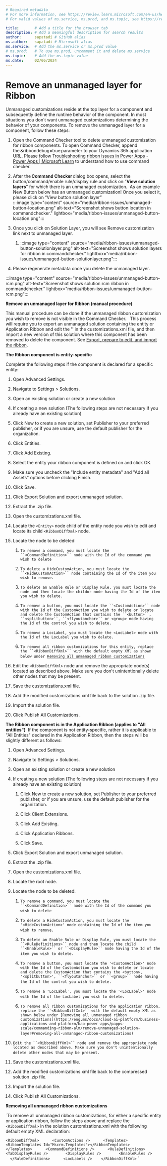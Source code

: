 ```yaml
---
# Required metadata
# For more information, see https://review.learn.microsoft.com/en-us/help/platform/learn-editor-add-metadata?branch=main
# For valid values of ms.service, ms.prod, and ms.topic, see https://review.learn.microsoft.com/en-us/help/platform/metadata-taxonomies?branch=main

title:       # Add a title for the browser tab
description: # Add a meaningful description for search results
author:      sapatadi # GitHub alias
ms.author:   sapatadi # Microsoft alias
ms.service:  # Add the ms.service or ms.prod value
# ms.prod:   # To use ms.prod, uncomment it and delete ms.service
ms.topic:    # Add the ms.topic value
ms.date:     02/06/2024
---
```

# Remove an unmanaged layer for Ribbon

Unmanaged customizations reside at the top layer for a component and subsequently define the runtime behavior of the component. In most situations you don't want unmanaged customizations determining the behavior of your components. To remove the unmanaged layer for a component, follow these steps: 

1. Open the Command Checker tool to delete unmanaged customization for ribbon components. To open Command Checker, append the &ribbondebug=true parameter to your Dynamics 365 application URL. Please follow [Troubleshooting ribbon issues in Power Apps - Power Apps | Microsoft Learn](/troubleshoot/power-platform/power-apps/create-and-use-apps/ribbon-issues) to understand how to use command checker. 
 
1. After the **Command Checker** dialog box opens, select the button/command/enable rule/display rule and click on “**View solution layers**” for which there is an unmanaged customization. 
As an example New Button below has an unmanaged customization! Once you select it, please click on “View button solution layer”   
:::image type="content" source="media/ribbon-issues/unmanaged-button-location.png" alt-text="Screenshot shows button location in commandchecker." lightbox="media/ribbon-issues/unmanaged-button-location.png":::

1. Once you click on Solution Layer, you will see Remove customization link next to unmanaged layer. 

   1. :::image type="content" source="media/ribbon-issues/unmanaged-button-solutionlayer.png" alt-text="Screenshot shows solution layers for ribbon in commandchecker." lightbox="media/ribbon-issues/unmanaged-button-solutionlayer.png":::
 
1. Please regenerate metadata once you delete the unmanaged layer.

:::image type="content" source="media/ribbon-issues/unmanaged-button-rcm.png" alt-text="Screenshot shows solution rcm ribbon in commandchecker." lightbox="media/ribbon-issues/unmanaged-button-rcm.png":::

**Remove an unmanaged layer for Ribbon (manual procedure)** 

This manual procedure can be done if the unmanaged ribbon customization you wish to remove is not visible in the Command Checker.  
This process will require you to export an unmanaged solution containing the entity or Application Ribbon and edit the '<RibbonDiffXml>' in the customizations.xml file, and then import a new version of this solution where this component has been removed to delete the component. See [Export, prepare to edit, and import the ribbon](/powerapps/developer/model-driven-apps/export-prepare-edit-import-ribbon). 

**The Ribbon component is entity-specific**

Complete the following steps if the component is declared for a specific entity: 
1. Open Advanced Settings. 
1. Navigate to Settings > Solutions. 
1. Open an existing solution or create a new solution 
1. If creating a new solution (The following steps are not necessary if you already have an existing solution) 
1. Click New to create a new solution, set Publisher to your preferred publisher, or if you are unsure, use the default publisher for the organization. 
1. Click Entities. 
1. Click Add Existing. 
1. Select the entity your ribbon component is defined on and click OK. 
1. Make sure you uncheck the "Include entity metadata" and "Add all Assets" options before clicking Finish. 
1. Click Save. 
1. Click Export Solution and export unmanaged solution. 
1. Extract the .zip file. 
1. Open the customizations.xml file. 
1. Locate the ``<Entity>`` node child of the entity node you wish to edit and locate its child ``<RibbonDiffXml>`` node. 
1. Locate the node to be deleted
   1. `To remove a command, you must locate the ``<CommandDefinition>`` node with the Id of the command you wish to delete `
   1. `To delete a HideCustomAction, you must locate the ``<HideCustomAction>`` node containing the Id of the item you wish to remove.`
   1. `To delete an Enable Rule or Display Rule, you must locate the `<RuleDefinitions>` node and then locate the child `<EnableRule>` or `<DisplayRule>` node having the Id of the item you wish to delete. `
   
   1. `To remove a button, you must locate the ``<CustomAction>`` node with the Id of the CustomAction you wish to delete or locate and delete the CustomAction that contains the ``<button>``, ``<splitbutton>``, ``<flyoutanchor>`` or <group> node having the Id of the control you wish to delete. `
   
   1. `To remove a LocLabel, you must locate the <LocLabel> node with the Id of the LocLabel you wish to delete. `
   
   1. `To remove all ribbon customizations for this entity, replace the ``<RibbonDiffXml>`` with the default empty XMl as shown below under `[`Removing all unmanaged ribbon customizations`](https://eng.ms/docs/cloud-ai-platform/business-applications-and-platform/bap-power-apps/papps-scale/commanding-ribbon-alm/remove-unmanaged-solution-layer#removing-all-unmanaged-ribbon-customizations) 
   
1. Edit the ``<RibbonDiffXml>`` node and remove the appropriate node(s) located as described above. Make sure you don't unintentionally delete other nodes that may be present. 
1. Save the customizations.xml file. 
1. Add the modified customizations.xml file back to the solution .zip file. 
1. Import the solution file. 
1. Click Publish All Customizations. 

**The Ribbon component is in the Application Ribbon (applies to "All entities")** 
If the component is not entity-specific, rather it is applicable to "All Entities" declared in the Application Ribbon, then the steps will be slightly different as follows: 

1. Open Advanced Settings.

1. Navigate to Settings > Solutions. 

1. Open an existing solution or create a new solution 

1. If creating a new solution (The following steps are not necessary if you already have an existing solution) 

   1. Click New to create a new solution, set Publisher to your preferred publisher, or if you are unsure, use the default publisher for the organization. 
   
   1. Click Client Extensions. 
   
   1. Click Add Existing. 
   
   1. Click Application Ribbons. 
   
   1. Click Save. 
   
1. Click Export Solution and export unmanaged solution. 

1. Extract the .zip file. 

1. Open the customizations.xml file. 

1. Locate the root <RibbonDiffXml> node. 

1. Locate the node to be deleted.

   1.  `To remove a command, you must locate the ``<CommandDefinition>`` node with the Id of the command you wish to delete ` 
   
   1.  `To delete a HideCustomAction, you must locate the '<HideCustomAction>' node containing the Id of the item you wish to remove. ` 
   
   1.  `To delete an Enable Rule or Display Rule, you must locate the ``<RuleDefinitions>`` node and then locate the child ``<EnableRule>`` or ``<DisplayRule>`` node having the Id of the item you wish to delete. ` 
   
   1.  `To remove a button, you must locate the '<CustomAction>' node with the Id of the CustomAction you wish to delete or locate and delete the CustomAction that contains the <button>, '<splitbutton>', ``<flyoutanchor>`` or ``<group>`` node having the Id of the control you wish to delete. ` 
   
   1.  `To remove a 'LocLabel', you must locate the '<LocLabel>' node with the Id of the LocLabel you wish to delete. ` 
   
   1.  `To remove all ribbon customizations for the application ribbon, replace the ``<RibbonDiffXml>`` with the default empty XMl as shown below under [Removing all unmanaged ribbon customizations](https://eng.ms/docs/cloud-ai-platform/business-applications-and-platform/bap-power-apps/papps-scale/commanding-ribbon-alm/remove-unmanaged-solution-layer#removing-all-unmanaged-ribbon-customizations) ` 
   
1.  `Edit the ``<RibbonDiffXml>`` node and remove the appropriate node located as described above. Make sure you don't unintentionally delete other nodes that may be present. ` 

1. Save the customizations.xml file. 
1. Add the modified customizations.xml file back to the compressed solution .zip file. 
1. Import the solution file. 
1. Click Publish All Customizations.  

**Removing all unmanaged ribbon customizations** 

 `To remove all unmanaged ribbon customizations, for either a specific entity or application ribbon, follow the steps above and replace the ``<RibbonDiffXml>`` in the solution customizations.xml with the following default empty XML declaration:

``<RibbonDiffXml>   
  <CustomActions />   
  <Templates>   
    <RibbonTemplates Id="Mscrm.Templates"></RibbonTemplates>   
  </Templates>   
  <CommandDefinitions />   
  <RuleDefinitions>   
    <TabDisplayRules />   
    <DisplayRules />   
    <EnableRules />   
  </RuleDefinitions>   
  <LocLabels />   
</RibbonDiffXml>`` `
